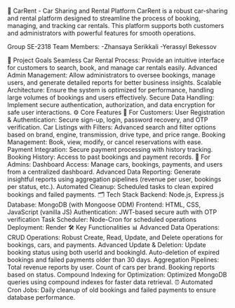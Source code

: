 🚗 CarRent - Car Sharing and Rental Platform
CarRent is a robust car-sharing and rental platform designed to streamline the process of booking, managing, and tracking car rentals. This platform supports both customers and administrators with powerful features for smooth operations.

Group SE-2318
Team Members:
-Zhansaya Serikkali
-Yerassyl Bekessov

🎯 Project Goals
Seamless Car Rental Process: Provide an intuitive interface for customers to search, book, and manage car rentals easily.
Advanced Admin Management: Allow administrators to oversee bookings, manage users, and generate detailed reports for better business insights.
Scalable Architecture: Ensure the system is optimized for performance, handling large volumes of bookings and users effectively.
Secure Data Handling: Implement secure authentication, authorization, and data encryption for safe user interactions.
⚙️ Core Features
🚀 For Customers:
User Registration & Authentication: Secure sign-up, login, password recovery, and OTP verification.
Car Listings with Filters: Advanced search and filter options based on brand, engine, transmission, drive type, and price range.
Booking Management: Book, view, modify, or cancel reservations with ease.
Payment Integration: Secure payment processing with history tracking.
Booking History: Access to past bookings and payment records.
🔐 For Admins:
Dashboard Access: Manage cars, bookings, payments, and users from a centralized dashboard.
Advanced Data Reporting: Generate insightful reports using aggregation pipelines (revenue per user, bookings per status, etc.).
Automated Cleanup: Scheduled tasks to clean expired bookings and failed payments.
🗂️ Tech Stack
Backend: Node.js, Express.js
Database: MongoDB (with Mongoose ODM)
Frontend: HTML, CSS, JavaScript (vanilla JS)
Authentication: JWT-based secure auth with OTP verification
Task Scheduler: Node-Cron for scheduled operations
Deployment: Render
🛠️ Key Functionalities
📊 Advanced Data Operations:
CRUD Operations: Robust Create, Read, Update, and Delete operations for bookings, cars, and payments.
Advanced Update & Deletion:
Update booking status using both userId and bookingId.
Auto-deletion of expired bookings and failed payments older than 30 days.
Aggregation Pipelines:
Total revenue reports by user.
Count of cars per brand.
Booking reports based on status.
Compound Indexing for Optimization:
Optimized MongoDB queries using compound indexes for faster data retrieval.
⏰ Automated Cron Jobs:
Daily cleanup of old bookings and failed payments to ensure database performance.

